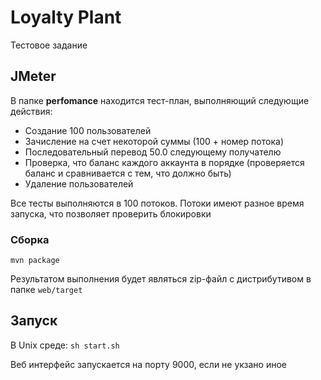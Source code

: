 # Loyalty Plant

Тестовое задание

##  JMeter

В папке **perfomance** находится тест-план, выполняющий следующие действия:

- Создание 100 пользователей
- Зачисление на счет некоторой суммы (100 + номер потока)
- Последовательный перевод 50.0 следующему получателю
- Проверка, что баланс каждого аккаунта в порядке (проверяется баланс и сравнивается с тем, что должно быть)
- Удаление пользователей

Все тесты выполняются в 100 потоков. Потоки имеют разное время запуска, что позволяет проверить блокировки

### Сборка
`mvn package`

Результатом выполнения будет являться zip-файл с дистрибутивом в папке `web/target`

## Запуск
В Unix среде: `sh start.sh`

Веб интерфейс запускается на порту 9000, если не укзано иное